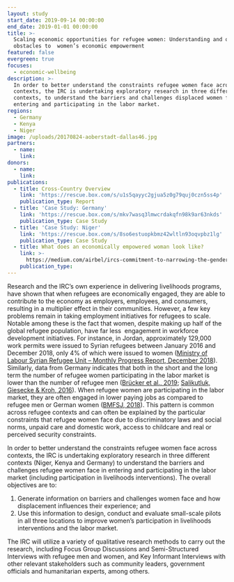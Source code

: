 ```yaml
---
layout: study
start_date: 2019-09-14 00:00:00
end_date: 2019-01-01 00:00:00
title: >-
  Scaling economic opportunities for refugee women: Understanding and overcoming
  obstacles to  women’s economic empowerment
featured: false
evergreen: true
focuses:
  - economic-wellbeing
description: >-
  In order to better understand the constraints refugee women face across
  contexts, the IRC is undertaking exploratory research in three different
  contexts, to understand the barriers and challenges displaced women face in
  entering and participating in the labor market.
regions:
  - Germany
  - Kenya
  - Niger
image: /uploads/20170824-aoberstadt-dallas46.jpg
partners:
  - name:
    link:
donors:
  - name:
    link:
publications:
  - title: Cross-Country Overview
    link: 'https://rescue.box.com/s/u1s5qayyc2gjua5z0g79quj0czn5ss4p'
    publication_type: Report
  - title: 'Case Study: Germany'
    link: 'https://rescue.box.com/s/mkv7wasq3lmwcrdakqfn98k9ar63nkds'
    publication_type: Case Study
  - title: 'Case Study: Niger'
    link: 'https://rescue.box.com/s/8so6estuopkbmz42wltln93oqvpbz1lg'
    publication_type: Case Study
  - title: What does an economically empowered woman look like?
    link: >-
      https://medium.com/airbel/ircs-commitment-to-narrowing-the-gender-gap-1edc5991615c
    publication_type:
---
```


Research and the IRC’s own experience in delivering livelihoods programs, have shown that when refugees are economically engaged, they are able to contribute to the economy as employers, employees, and consumers, resulting in a multiplier effect in their communities. However, a few key problems remain in taking employment initiatives for refugees to scale. Notable among these is the fact that women, despite making up half of the global refugee population, have far less&nbsp; engagement in workforce development initiatives. For instance, in Jordan, approximately 129,000 work permits were issued to Syrian refugees between January 2016 and December 2018, only 4% of which were issued to women ([Ministry of Labour Syrian Refugee Unit – Monthly Progress Report, December 2018](https://reliefweb.int/sites/reliefweb.int/files/resources/67760.pdf)). Similarly, data from Germany indicates that both in the short and the long term the number of refugee women participating in the labor market is lower than the number of refugee men ([Brücker et al., 2019](http://doku.iab.de/kurzber/2019/kb0319.pdf); [Salikutluk, Giesecke & Kroh, 2016](https://www.diw.de/documents/publikationen/73/diw_01.c.541803.de/16-35-5.pdf)). When refugee women are participating in the labor market, they are often engaged in lower paying jobs as compared to refugee men or German women ([BMFSJ, 2018](https://www.bmfsfj.de/blob/133056/54db6e8e2978650e927dbcea22d70ac6/monitor-familienforschung-ausgabe-40-so-gelingt-der-berufseinstieg-von-gefluechteten-muettern-data.pdf)). This pattern is common across refugee contexts and can often be explained by the particular constraints that refugee women face due to discriminatory laws and social norms, unpaid care and domestic work, access to childcare and real or perceived security constraints.

In order to better understand the constraints refugee women face across contexts, the IRC is undertaking exploratory research in three different contexts (Niger, Kenya and Germany) to understand the barriers and challenges refugee women face in entering and participating in the labor market (including participation in livelihoods interventions). The overall objectives are to:

1. Generate information on barriers and challenges women face and how displacement influences their experience; and
2. Use this information to design, conduct and evaluate small-scale pilots in all three locations to improve women’s participation in livelihoods interventions and the labor market.

The IRC will utilize a variety of qualitative research methods to carry out the research, including Focus Group Discussions and Semi-Structured Interviews with refugee men and women, and Key Informant Interviews with other relevant stakeholders such as community leaders, government officials and humanitarian experts, among others.